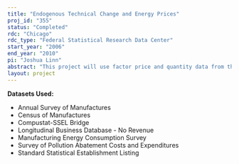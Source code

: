```yaml
---
title: "Endogenous Technical Change and Energy Prices"
proj_id: "355"
status: "Completed"
rdc: "Chicago"
rdc_type: "Federal Statistical Research Data Center"
start_year: "2006"
end_year: "2010"
pi: "Joshua Linn"
abstract: "This project will use factor price and quantity data from the Longitudinal Research Database (LRD) and the Manufacturing Energy Consumption Survey (MECS) to perform a detailed analysis of energy data and plant productivity.  The project will be beneficial to the U.S. Census Bureau in several ways. I will check data quality in these datasets by comparisons with publicly available data from the U.S. Department of Energy. I will investigate the extent to which greater detail in energy price aggregates and indices could be published, both in terms of confidentiality risks and whether there is sufficient variation to make this valuable. I will also perform an investigation of data quality and the measurement of technological change to deter-mine whether observed changes in energy efficiency are caused by a response to energy prices, as opposed to misreporting. This study will improve the Census Bureau’s knowledge base regarding manufacturers’ energy input values and the response of manufacturing production and technology to energy prices and use.  Estimates of cost functions for each industry will be used to calculate changes in energy productivity over time. This approach allows measurement of the effect of price-induced technical change on energy productivity by comparing the changes according to the industry’s initial energy intensity. The analysis will com-pare the energy efficiency of entering and existing plants, which will show how much technology adoption by existing plants reduces the total demand for energy."
layout: project
---
```


**Datasets Used:**

  - Annual Survey of Manufactures 
  - Census of Manufactures 
  - Compustat-SSEL Bridge 
  - Longitudinal Business Database - No Revenue 
  - Manufacturing Energy Consumption Survey 
  - Survey of Pollution Abatement Costs and Expenditures 
  - Standard Statistical Establishment Listing 

